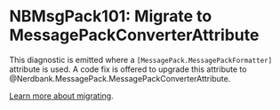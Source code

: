 # NBMsgPack101: Migrate to MessagePackConverterAttribute

This diagnostic is emitted where a `[MessagePack.MessagePackFormatter]` attribute is used.
A code fix is offered to upgrade this attribute to @Nerdbank.MessagePack.MessagePackConverterAttribute.

[Learn more about migrating](../docs/migrating.md).
